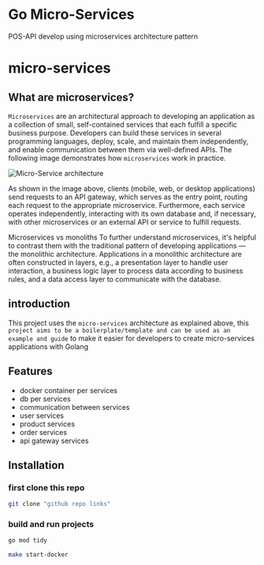 # Go Micro-Services 

POS-API develop using microservices architecture pattern 
# micro-services

## What are microservices?
```Microservices``` are an architectural approach to developing an application as a collection of small, self-contained services that each fulfill a specific business purpose. Developers can build these services in several programming languages, deploy, scale, and maintain them independently, and enable communication between them via well-defined APIs. The following image demonstrates how ```microservices``` work in practice.

![Micro-Service architecture](https://firebasestorage.googleapis.com/v0/b/image-to-onlin.appspot.com/o/microservices.png?alt=media&token=46f417ee-4062-423d-860b-1efc7fe6c1d5)

As shown in the image above, clients (mobile, web, or desktop applications) send requests to an API gateway, which serves as the entry point, routing each request to the appropriate microservice. Furthermore, each service operates independently, interacting with its own database and, if necessary, with other microservices or an external API or service to fulfill requests.

Microservices vs monoliths
To further understand microservices, it's helpful to contrast them with the traditional pattern of developing applications — the monolithic architecture. Applications in a monolithic architecture are often constructed in layers, e.g., a presentation layer to handle user interaction, a business logic layer to process data according to business rules, and a data access layer to communicate with the database.


## introduction
This project uses the ``micro-services`` architecture as explained above, this ``project aims to be a boilerplate/template and can be used as an example and guide`` to make it easier for developers to create micro-services applications with Golang
## Features
- docker container per services
- db per services 
- communication between services
- user services 
- product services 
- order services
- api gateway services 


## Installation

### first clone this repo
```bash
git clone "github repo links"
```
### build and run  projects 
```bash
go mod tidy
```

```bash
make start-docker
```
